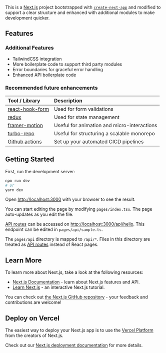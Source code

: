 This is a [Next.js](https://nextjs.org/) project bootstrapped with [`create-next-app`](https://github.com/vercel/next.js/tree/canary/packages/create-next-app) and modified to
support a clear structure and enhanced with additional modules to make development quicker.

## Features

### Additional Features

- TailwindCSS integration
- More boilerplate code to support third party modules
- Error boundaries for graceful error handling
- Enhanced API boilerplate code

### Recommended future enhancements

| Tool / Library                                        | Description                                 |
| :---------------------------------------------------- | :------------------------------------------ |
| [react-hook-form](https://react-hook-form.com/)       | Used for form validations                   |
| [redux](https://redux.js.org/)                        | Used for state management                   |
| [framer-motion](https://www.framer.com/motion/)       | Useful for animation and micro-interactions |
| [turbo-repo](https://turborepo.org/)                  | Useful for structuring a scalable monorepo  |
| [Github actions](https://github.com/features/actions) | Set up your automated CICD pipelines        |

## Getting Started

First, run the development server:

```bash
npm run dev
# or
yarn dev
```

Open [http://localhost:3000](http://localhost:3000) with your browser to see the result.

You can start editing the page by modifying `pages/index.tsx`. The page auto-updates as you edit the file.

[API routes](https://nextjs.org/docs/api-routes/introduction) can be accessed on [http://localhost:3000/api/hello](http://localhost:3000/api/hello). This endpoint can be edited in `pages/api/sample.ts`.

The `pages/api` directory is mapped to `/api/*`. Files in this directory are treated as [API routes](https://nextjs.org/docs/api-routes/introduction) instead of React pages.

## Learn More

To learn more about Next.js, take a look at the following resources:

- [Next.js Documentation](https://nextjs.org/docs) - learn about Next.js features and API.
- [Learn Next.js](https://nextjs.org/learn) - an interactive Next.js tutorial.

You can check out [the Next.js GitHub repository](https://github.com/vercel/next.js/) - your feedback and contributions are welcome!

## Deploy on Vercel

The easiest way to deploy your Next.js app is to use the [Vercel Platform](https://vercel.com/new?utm_medium=default-template&filter=next.js&utm_source=create-next-app&utm_campaign=create-next-app-readme) from the creators of Next.js.

Check out our [Next.js deployment documentation](https://nextjs.org/docs/deployment) for more details.
